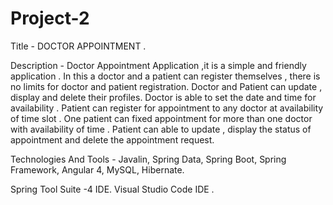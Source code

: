 # Project-2
Title -  DOCTOR APPOINTMENT .

Description - Doctor Appointment Application ,it is a simple and friendly application . In this a doctor and a patient can register themselves , there is no limits for doctor and patient registration. Doctor and Patient can update , display and delete their profiles. Doctor is able to set the date and time for availability . Patient can register for appointment to any doctor at availability of time slot . One patient can fixed appointment for more than one doctor with availability of time . Patient can able to update , display the status of appointment and delete the appointment request.

Technologies And Tools -
 Javalin, Spring Data, Spring Boot, Spring Framework, Angular 4, MySQL, Hibernate.
 
 Spring Tool Suite -4 IDE.
 Visual Studio Code IDE .
